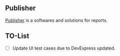 ## Publisher
[Publisher](Publisher.md) is a softwares and solutions for reports.
## TO-List
* [ ] Update UI test cases due to DevExpress updated.
